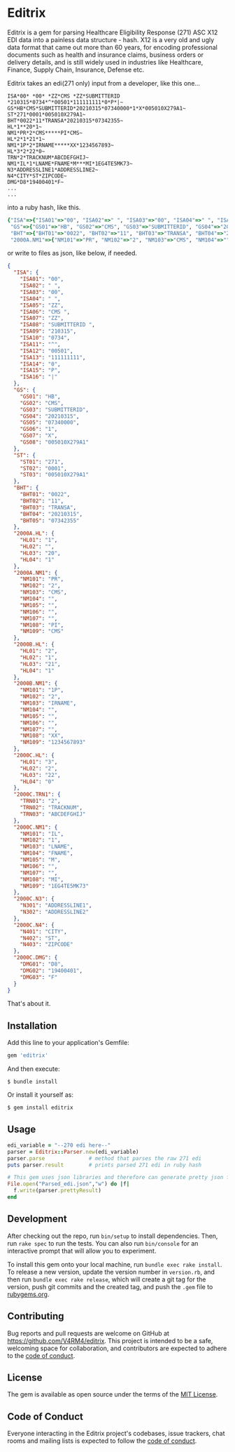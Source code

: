# Editrix

Editrix is a gem for parsing Healthcare Eligibility Response (271) ASC X12 EDI data into a painless data structure - hash. X12 is a very old and ugly data format that came out more than 60 years, for encoding professional documents such as health and insurance claims, business orders or delivery details, and is still widely used in industries like Healthcare, Finance, Supply Chain, Insurance, Defense etc.

Editrix takes an edi(271 only) input from a developer, like this one...
```text
ISA*00* *00* *ZZ*CMS *ZZ*SUBMITTERID *210315*0734*^*00501*111111111*0*P*|~
GS*HB*CMS*SUBMITTERID*20210315*07340000*1*X*005010X279A1~
ST*271*0001*005010X279A1~
BHT*0022*11*TRANSA*20210315*07342355~
HL*1**20*1~
NM1*PR*2*CMS*****PI*CMS~
HL*2*1*21*1~
NM1*1P*2*IRNAME*****XX*1234567893~
HL*3*2*22*0~
TRN*2*TRACKNUM*ABCDEFGHIJ~
NM1*IL*1*LNAME*FNAME*M***MI*1EG4TE5MK73~
N3*ADDRESSLINE1*ADDRESSLINE2~
N4*CITY*ST*ZIPCODE~
DMG*D8*19400401*F~
...
...
```
into a ruby hash, like this.
```ruby
{"ISA"=>{"ISA01"=>"00", "ISA02"=>" ", "ISA03"=>"00", "ISA04"=>" ", "ISA05"=>"ZZ", "ISA06"=>"CMS ", "ISA07"=>"ZZ", "ISA08"=>"SUBMITTERID ", "ISA09"=>"210315", "ISA10"=>"0734", "ISA11"=>"^", "ISA12"=>"00501", "ISA13"=>"111111111", "ISA14"=>"0", "ISA15"=>"P", "ISA16"=>"|"}, 
 "GS"=>{"GS01"=>"HB", "GS02"=>"CMS", "GS03"=>"SUBMITTERID", "GS04"=>"20210315", "GS05"=>"07340000", "GS06"=>"1", "GS07"=>"X", "GS08"=>"005010X279A1"}, "ST"=>{"ST01"=>"271", "ST02"=>"0001", "ST03"=>"005010X279A1"}, 
 "BHT"=>{"BHT01"=>"0022", "BHT02"=>"11", "BHT03"=>"TRANSA", "BHT04"=>"20210315", "BHT05"=>"07342355"}, "2000A.HL"=>{"HL01"=>"1", "HL02"=>"", "HL03"=>"20", "HL04"=>"1"}, 
 "2000A.NM1"=>{"NM101"=>"PR", "NM102"=>"2", "NM103"=>"CMS", "NM104"=>"", "NM105"=>"", "NM106"=>"", "NM107"=>"", "NM108"=>"PI", "NM109"=>"CMS"}, "2000B.HL"=>{"HL01"=>"2", "HL02"=>"1", "HL03"=>"21", "HL04"=>"1"}} #....
```
or write to files as json, like below, if needed.
```json
{
  "ISA": {
    "ISA01": "00",
    "ISA02": " ",
    "ISA03": "00",
    "ISA04": " ",
    "ISA05": "ZZ",
    "ISA06": "CMS ",
    "ISA07": "ZZ",
    "ISA08": "SUBMITTERID ",
    "ISA09": "210315",
    "ISA10": "0734",
    "ISA11": "^",
    "ISA12": "00501",
    "ISA13": "111111111",
    "ISA14": "0",
    "ISA15": "P",
    "ISA16": "|"
  },
  "GS": {
    "GS01": "HB",
    "GS02": "CMS",
    "GS03": "SUBMITTERID",
    "GS04": "20210315",
    "GS05": "07340000",
    "GS06": "1",
    "GS07": "X",
    "GS08": "005010X279A1"
  },
  "ST": {
    "ST01": "271",
    "ST02": "0001",
    "ST03": "005010X279A1"
  },
  "BHT": {
    "BHT01": "0022",
    "BHT02": "11",
    "BHT03": "TRANSA",
    "BHT04": "20210315",
    "BHT05": "07342355"
  },
  "2000A.HL": {
    "HL01": "1",
    "HL02": "",
    "HL03": "20",
    "HL04": "1"
  },
  "2000A.NM1": {
    "NM101": "PR",
    "NM102": "2",
    "NM103": "CMS",
    "NM104": "",
    "NM105": "",
    "NM106": "",
    "NM107": "",
    "NM108": "PI",
    "NM109": "CMS"
  },
  "2000B.HL": {
    "HL01": "2",
    "HL02": "1",
    "HL03": "21",
    "HL04": "1"
  },
  "2000B.NM1": {
    "NM101": "1P",
    "NM102": "2",
    "NM103": "IRNAME",
    "NM104": "",
    "NM105": "",
    "NM106": "",
    "NM107": "",
    "NM108": "XX",
    "NM109": "1234567893"
  },
  "2000C.HL": {
    "HL01": "3",
    "HL02": "2",
    "HL03": "22",
    "HL04": "0"
  },
  "2000C.TRN1": {
    "TRN01": "2",
    "TRN02": "TRACKNUM",
    "TRN03": "ABCDEFGHIJ"
  },
  "2000C.NM1": {
    "NM101": "IL",
    "NM102": "1",
    "NM103": "LNAME",
    "NM104": "FNAME",
    "NM105": "M",
    "NM106": "",
    "NM107": "",
    "NM108": "MI",
    "NM109": "1EG4TE5MK73"
  },
  "2000C.N3": {
    "N301": "ADDRESSLINE1",
    "N302": "ADDRESSLINE2"
  },
  "2000C.N4": {
    "N401": "CITY",
    "N402": "ST",
    "N403": "ZIPCODE"
  },
  "2000C.DMG": {
    "DMG01": "D8",
    "DMG02": "19400401",
    "DMG03": "F"
  }
} 
```
That's about it.


## Installation

Add this line to your application's Gemfile:

```ruby
gem 'editrix'
```

And then execute:

    $ bundle install

Or install it yourself as:

    $ gem install editrix

## Usage
```ruby
edi_variable = "--270 edi here--"
parser = Editrix::Parser.new(edi_variable) 
parser.parse              # method that parses the raw 271 edi
puts parser.result        # prints parsed 271 edi in ruby hash

# This gem uses json libraries and therefore can generate pretty json files.
File.open("Parsed_edi.json","w") do |f|
  f.write(parser.prettyResult)
end
```

## Development

After checking out the repo, run `bin/setup` to install dependencies. Then, run `rake spec` to run the tests. You can also run `bin/console` for an interactive prompt that will allow you to experiment.

To install this gem onto your local machine, run `bundle exec rake install`. To release a new version, update the version number in `version.rb`, and then run `bundle exec rake release`, which will create a git tag for the version, push git commits and the created tag, and push the `.gem` file to [rubygems.org](https://rubygems.org).

## Contributing

Bug reports and pull requests are welcome on GitHub at https://github.com/V4RM4/editrix. This project is intended to be a safe, welcoming space for collaboration, and contributors are expected to adhere to the [code of conduct](https://github.com/[USERNAME]/editrix/blob/master/CODE_OF_CONDUCT.md).

## License

The gem is available as open source under the terms of the [MIT License](https://opensource.org/licenses/MIT).

## Code of Conduct

Everyone interacting in the Editrix project's codebases, issue trackers, chat rooms and mailing lists is expected to follow the [code of conduct](https://github.com/[USERNAME]/editrix/blob/master/CODE_OF_CONDUCT.md).
